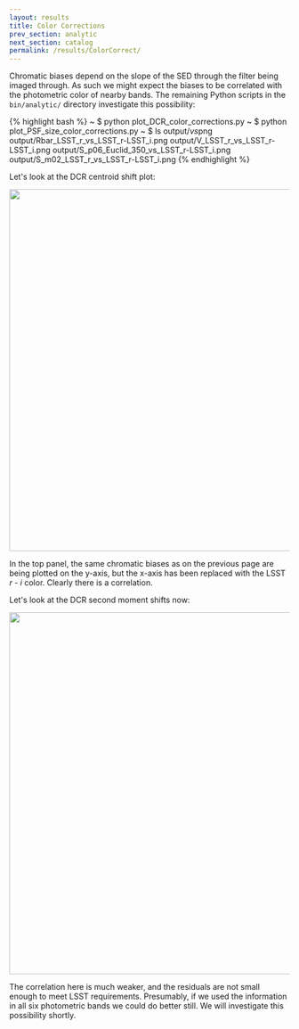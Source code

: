 ```yaml
---
layout: results
title: Color Corrections
prev_section: analytic
next_section: catalog
permalink: /results/ColorCorrect/
---
```


Chromatic biases depend on the slope of the SED through the filter being imaged through.  As such
we might expect the biases to be correlated with the photometric color of nearby bands.  The
remaining Python scripts in the `bin/analytic/` directory investigate this possibility:

{% highlight bash %}
~ $ python plot_DCR_color_corrections.py
~ $ python plot_PSF_size_color_corrections.py
~ $ ls output/*vs*png
output/Rbar_LSST_r_vs_LSST_r-LSST_i.png
output/V_LSST_r_vs_LSST_r-LSST_i.png
output/S_p06_Euclid_350_vs_LSST_r-LSST_i.png
output/S_m02_LSST_r_vs_LSST_r-LSST_i.png
{% endhighlight %}

Let's look at the DCR centroid shift plot:

<img src="{{site.url}}/img/Rbar_LSST_r_vs_LSST_r-LSST_i.png" width="650">

In the top panel, the same chromatic biases as on the previous page are being plotted on the
y-axis, but the x-axis has been replaced with the LSST _r_ - _i_ color.  Clearly there is a
correlation.

Let's look at the DCR second moment shifts now:

<img src="{{site.url}}/img/V_LSST_r_vs_LSST_r-LSST_i.png" width="650">

The correlation here is much weaker, and the residuals are not small enough to meet LSST
requirements.  Presumably, if we used the information in all six photometric bands we could do
better still.  We will investigate this possibility shortly.
